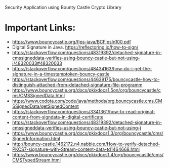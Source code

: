 Security Application using Bounty Castle Crypto Library

# Important Links:
- https://www.bouncycastle.org/fips-java/BCFipsIn100.pdf
- Digital Signature in Java. https://reflectoring.io/how-to-sign/
- https://stackoverflow.com/questions/48319392/detached-signature-in-cmssigneddata-verifies-using-bouncy-castle-but-not-using-j/48320033#48320033
- https://stackoverflow.com/questions/48434163/how-do-i-get-the-signature-in-a-timestamptoken-bouncy-castle
- https://stackoverflow.com/questions/44639175/bouncycastle-how-to-distinguish-attached-from-detached-signature-file-programm
- https://www.bouncycastle.org/docs/pkixdocs1.5on/org/bouncycastle/cms/CMSSignedData.html
- https://www.codota.com/code/java/methods/org.bouncycastle.cms.CMSSignedData/getSignedContent
- https://stackoverflow.com/questions/3341361/how-to-read-original-content-from-signdata-in-digital-certificate
- https://stackoverflow.com/questions/48319392/detached-signature-in-cmssigneddata-verifies-using-bouncy-castle-but-not-using-j
- https://www.bouncycastle.org/docs/pkixdocs1.3/org/bouncycastle/cms/SignerInformation.html
- http://bouncy-castle.1462172.n4.nabble.com/How-to-verify-detached-PKCS7-signature-with-Stream-content-data-td1464668.html
- https://www.bouncycastle.org/docs/pkixdocs1.4/org/bouncycastle/cms/CMSTypedStream.html
